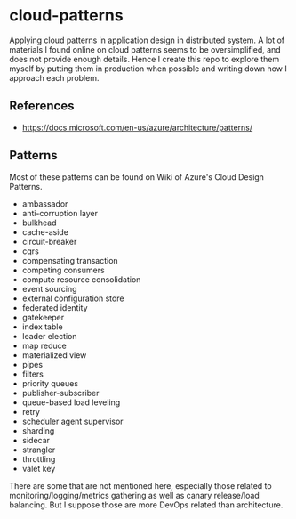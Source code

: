 # cloud-patterns
Applying cloud patterns in application design in distributed system. A lot of materials I found online on cloud patterns seems to be oversimplified, and does not provide enough details. Hence I create this repo to explore them myself by putting them in production when possible and writing down how I approach each problem.

## References

- https://docs.microsoft.com/en-us/azure/architecture/patterns/


## Patterns

Most of these patterns can be found on Wiki of Azure's Cloud Design Patterns.

- ambassador
- anti-corruption layer
- bulkhead
- cache-aside
- circuit-breaker
- cqrs
- compensating transaction
- competing consumers
- compute resource consolidation
- event sourcing
- external configuration store
- federated identity
- gatekeeper
- index table
- leader election
- map reduce
- materialized view
- pipes
- filters
- priority queues
- publisher-subscriber
- queue-based load leveling
- retry
- scheduler agent supervisor
- sharding
- sidecar
- strangler
- throttling
- valet key


There are some that are not mentioned here, especially those related to monitoring/logging/metrics gathering as well as canary release/load balancing. But I suppose those are more DevOps related than architecture.
